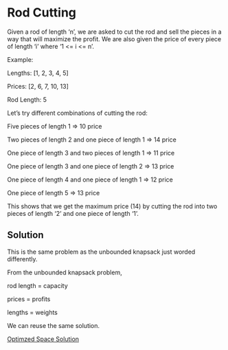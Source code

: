 # Rod Cutting

Given a rod of length ‘n’, we are asked to cut the rod and sell the pieces in a way that will maximize the profit. We are also given the price of every piece of length ‘i’ where ‘1 &lt;= i &lt;= n’.

Example:

Lengths: \[1, 2, 3, 4, 5\]

Prices: \[2, 6, 7, 10, 13\]

Rod Length: 5

Let’s try different combinations of cutting the rod:

Five pieces of length 1 =&gt; 10 price

Two pieces of length 2 and one piece of length 1 =&gt; 14 price

One piece of length 3 and two pieces of length 1 =&gt; 11 price

One piece of length 3 and one piece of length 2 =&gt; 13 price

One piece of length 4 and one piece of length 1 =&gt; 12 price

One piece of length 5 =&gt; 13 price

This shows that we get the maximum price \(14\) by cutting the rod into two pieces of length ‘2’ and one piece of length ‘1’.

## Solution

This is the same problem as the unbounded knapsack just worded differently.

From the unbounded knapsack problem,

rod length = capacity

prices = profits

lengths = weights

We can reuse the same solution.

[Optimzed Space Solution](https://github.com/vedantb/DP-Interviews/tree/746642c4896349114c442abf9ed439d6490a8193/Rod-Cutting/rod-cutting-optimized.js)

